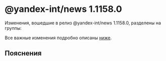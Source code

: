 # @yandex-int/news 1.1158.0

<!-- ЧЕЛОВЕЧЕСКОЕ ВСТУПЛЕНИЕ -->

Изменения, вошедшие в релиз @yandex-int/news 1.1158.0, разделены на группы:

Все важные изменения подробно описаны [ниже](#Пояснения).

## Пояснения

